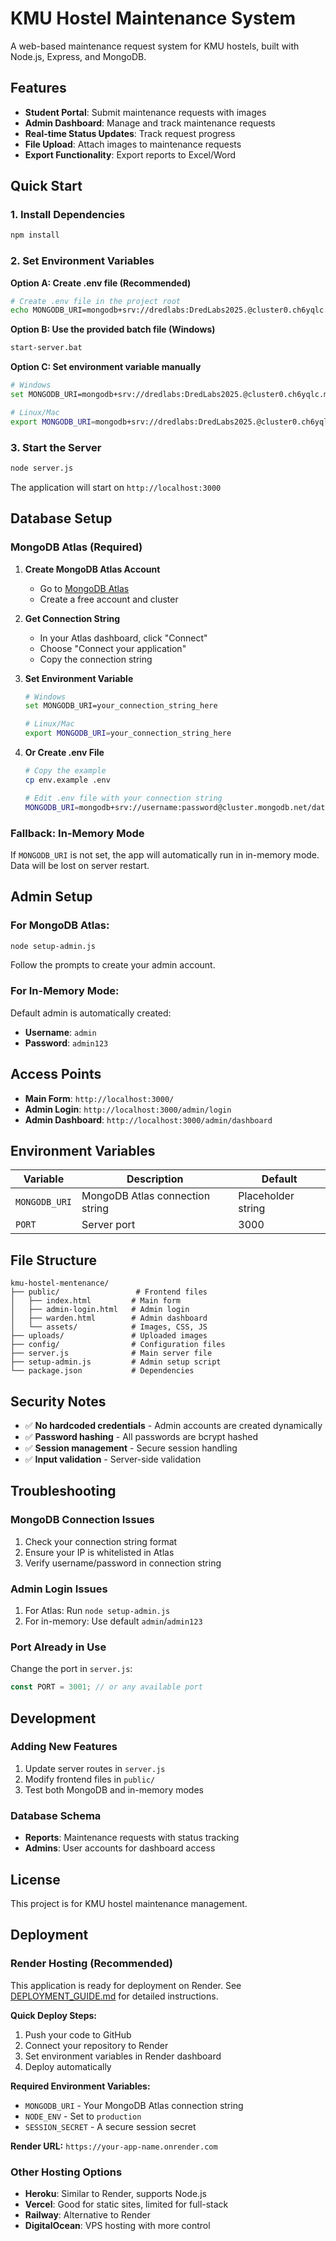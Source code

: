 # KMU Hostel Maintenance System

A web-based maintenance request system for KMU hostels, built with Node.js, Express, and MongoDB.

## Features

- **Student Portal**: Submit maintenance requests with images
- **Admin Dashboard**: Manage and track maintenance requests
- **Real-time Status Updates**: Track request progress
- **File Upload**: Attach images to maintenance requests
- **Export Functionality**: Export reports to Excel/Word

## Quick Start

### 1. Install Dependencies
```bash
npm install
```

### 2. Set Environment Variables

**Option A: Create .env file (Recommended)**
```bash
# Create .env file in the project root
echo MONGODB_URI=mongodb+srv://dredlabs:DredLabs2025.@cluster0.ch6yqlc.mongodb.net/kmu_maintenance?retryWrites=true&w=majority&appName=Cluster0 > .env
```

**Option B: Use the provided batch file (Windows)**
```bash
start-server.bat
```

**Option C: Set environment variable manually**
```bash
# Windows
set MONGODB_URI=mongodb+srv://dredlabs:DredLabs2025.@cluster0.ch6yqlc.mongodb.net/kmu_maintenance?retryWrites=true&w=majority&appName=Cluster0

# Linux/Mac
export MONGODB_URI=mongodb+srv://dredlabs:DredLabs2025.@cluster0.ch6yqlc.mongodb.net/kmu_maintenance?retryWrites=true&w=majority&appName=Cluster0
```

### 3. Start the Server
```bash
node server.js
```

The application will start on `http://localhost:3000`

## Database Setup

### MongoDB Atlas (Required)

1. **Create MongoDB Atlas Account**
   - Go to [MongoDB Atlas](https://www.mongodb.com/atlas)
   - Create a free account and cluster

2. **Get Connection String**
   - In your Atlas dashboard, click "Connect"
   - Choose "Connect your application"
   - Copy the connection string

3. **Set Environment Variable**
   ```bash
   # Windows
   set MONGODB_URI=your_connection_string_here
   
   # Linux/Mac
   export MONGODB_URI=your_connection_string_here
   ```

4. **Or Create .env File**
   ```bash
   # Copy the example
   cp env.example .env
   
   # Edit .env file with your connection string
   MONGODB_URI=mongodb+srv://username:password@cluster.mongodb.net/database_name?retryWrites=true&w=majority
   ```

### Fallback: In-Memory Mode

If `MONGODB_URI` is not set, the app will automatically run in in-memory mode. Data will be lost on server restart.

## Admin Setup

### For MongoDB Atlas:
```bash
node setup-admin.js
```
Follow the prompts to create your admin account.

### For In-Memory Mode:
Default admin is automatically created:
- **Username**: `admin`
- **Password**: `admin123`

## Access Points

- **Main Form**: `http://localhost:3000/`
- **Admin Login**: `http://localhost:3000/admin/login`
- **Admin Dashboard**: `http://localhost:3000/admin/dashboard`

## Environment Variables

| Variable | Description | Default |
|----------|-------------|---------|
| `MONGODB_URI` | MongoDB Atlas connection string | Placeholder string |
| `PORT` | Server port | 3000 |

## File Structure

```
kmu-hostel-mentenance/
├── public/                 # Frontend files
│   ├── index.html         # Main form
│   ├── admin-login.html   # Admin login
│   ├── warden.html        # Admin dashboard
│   └── assets/            # Images, CSS, JS
├── uploads/               # Uploaded images
├── config/                # Configuration files
├── server.js              # Main server file
├── setup-admin.js         # Admin setup script
└── package.json           # Dependencies
```

## Security Notes

- ✅ **No hardcoded credentials** - Admin accounts are created dynamically
- ✅ **Password hashing** - All passwords are bcrypt hashed
- ✅ **Session management** - Secure session handling
- ✅ **Input validation** - Server-side validation

## Troubleshooting

### MongoDB Connection Issues
1. Check your connection string format
2. Ensure your IP is whitelisted in Atlas
3. Verify username/password in connection string

### Admin Login Issues
1. For Atlas: Run `node setup-admin.js`
2. For in-memory: Use default `admin`/`admin123`

### Port Already in Use
Change the port in `server.js`:
```javascript
const PORT = 3001; // or any available port
```

## Development

### Adding New Features
1. Update server routes in `server.js`
2. Modify frontend files in `public/`
3. Test both MongoDB and in-memory modes

### Database Schema
- **Reports**: Maintenance requests with status tracking
- **Admins**: User accounts for dashboard access

## License

This project is for KMU hostel maintenance management.

## Deployment

### Render Hosting (Recommended)

This application is ready for deployment on Render. See [DEPLOYMENT_GUIDE.md](DEPLOYMENT_GUIDE.md) for detailed instructions.

**Quick Deploy Steps:**
1. Push your code to GitHub
2. Connect your repository to Render
3. Set environment variables in Render dashboard
4. Deploy automatically

**Required Environment Variables:**
- `MONGODB_URI` - Your MongoDB Atlas connection string
- `NODE_ENV` - Set to `production`
- `SESSION_SECRET` - A secure session secret

**Render URL:** `https://your-app-name.onrender.com`

### Other Hosting Options

- **Heroku**: Similar to Render, supports Node.js
- **Vercel**: Good for static sites, limited for full-stack
- **Railway**: Alternative to Render
- **DigitalOcean**: VPS hosting with more control
